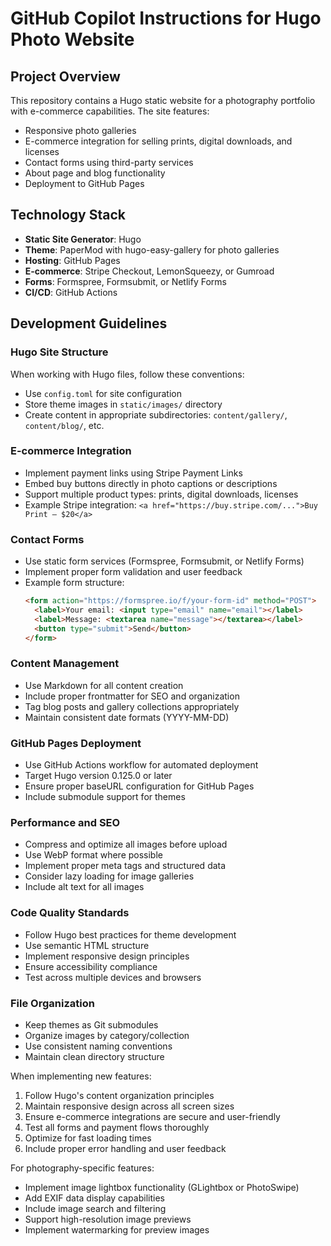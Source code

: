 # GitHub Copilot Instructions for Hugo Photo Website

## Project Overview
This repository contains a Hugo static website for a photography portfolio with e-commerce capabilities. The site features:
- Responsive photo galleries
- E-commerce integration for selling prints, digital downloads, and licenses
- Contact forms using third-party services
- About page and blog functionality
- Deployment to GitHub Pages

## Technology Stack
- **Static Site Generator**: Hugo
- **Theme**: PaperMod with hugo-easy-gallery for photo galleries
- **Hosting**: GitHub Pages
- **E-commerce**: Stripe Checkout, LemonSqueezy, or Gumroad
- **Forms**: Formspree, Formsubmit, or Netlify Forms
- **CI/CD**: GitHub Actions

## Development Guidelines

### Hugo Site Structure
When working with Hugo files, follow these conventions:
- Use `config.toml` for site configuration
- Store theme images in `static/images/` directory
- Create content in appropriate subdirectories: `content/gallery/`, `content/blog/`, etc.


### E-commerce Integration
- Implement payment links using Stripe Payment Links
- Embed buy buttons directly in photo captions or descriptions
- Support multiple product types: prints, digital downloads, licenses
- Example Stripe integration: `<a href="https://buy.stripe.com/...">Buy Print – $20</a>`

### Contact Forms
- Use static form services (Formspree, Formsubmit, or Netlify Forms)
- Implement proper form validation and user feedback
- Example form structure:
  ```html
  <form action="https://formspree.io/f/your-form-id" method="POST">
    <label>Your email: <input type="email" name="email"></label>
    <label>Message: <textarea name="message"></textarea></label>
    <button type="submit">Send</button>
  </form>
  ```

### Content Management
- Use Markdown for all content creation
- Include proper frontmatter for SEO and organization
- Tag blog posts and gallery collections appropriately
- Maintain consistent date formats (YYYY-MM-DD)

### GitHub Pages Deployment
- Use GitHub Actions workflow for automated deployment
- Target Hugo version 0.125.0 or later
- Ensure proper baseURL configuration for GitHub Pages
- Include submodule support for themes

### Performance and SEO
- Compress and optimize all images before upload
- Use WebP format where possible
- Implement proper meta tags and structured data
- Consider lazy loading for image galleries
- Include alt text for all images

### Code Quality Standards
- Follow Hugo best practices for theme development
- Use semantic HTML structure
- Implement responsive design principles
- Ensure accessibility compliance
- Test across multiple devices and browsers

### File Organization
- Keep themes as Git submodules
- Organize images by category/collection
- Use consistent naming conventions
- Maintain clean directory structure

When implementing new features:
1. Follow Hugo's content organization principles
2. Maintain responsive design across all screen sizes
3. Ensure e-commerce integrations are secure and user-friendly
4. Test all forms and payment flows thoroughly
5. Optimize for fast loading times
6. Include proper error handling and user feedback

For photography-specific features:
- Implement image lightbox functionality (GLightbox or PhotoSwipe)
- Add EXIF data display capabilities
- Include image search and filtering
- Support high-resolution image previews
- Implement watermarking for preview images
